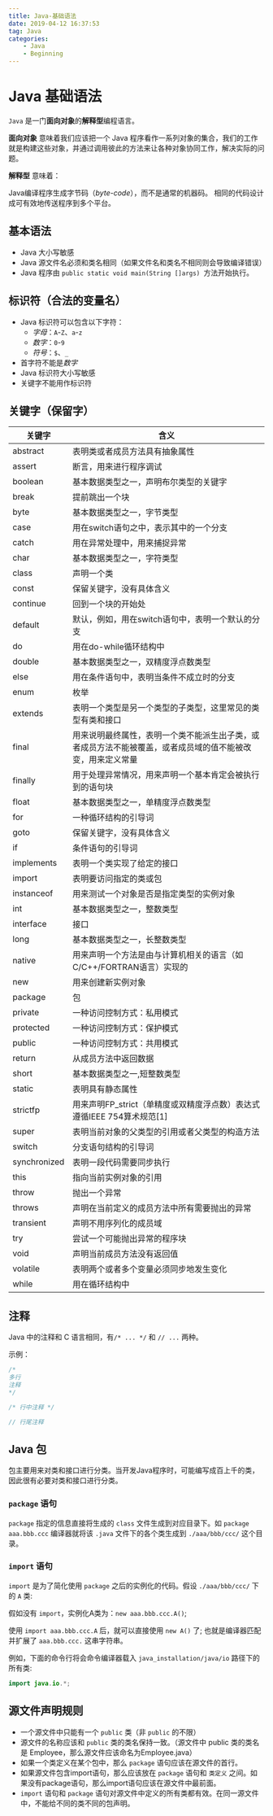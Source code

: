 ```yaml
---
title: Java-基础语法
date: 2019-04-12 16:37:53
tag: Java
categories:
	- Java
	- Beginning
---
```


# Java 基础语法

`Java`  是一门**面向对象**的**解释型**编程语言。

**面向对象** 意味着我们应该把一个 Java 程序看作一系列对象的集合，我们的工作就是构建这些对象，并通过调用彼此的方法来让各种对象协同工作，解决实际的问题。

**解释型** 意味着：

Java编译程序生成字节码（*byte-code*），而不是通常的机器码。
相同的代码设计成可有效地传送程序到多个平台。

## 基本语法

* Java 大小写敏感
* Java 源文件名必须和类名相同（如果文件名和类名不相同则会导致编译错误）
* Java 程序由 `public static void main(String []args) `方法开始执行。

## 标识符（合法的变量名）

* Java 标识符可以包含以下字符：
	* *字母*：`A`-`Z`、`a`-`z`
	* *数字*：`0`-`9`
	* *符号*：`$`、`_`
* 首字符不能是*数字*
* Java 标识符大小写敏感
* 关键字不能用作标识符


## 关键字（保留字）
| 关键字          | 含义                                                    |
|--------------|-------------------------------------------------------|
| abstract     | 表明类或者成员方法具有抽象属性                                       |
| assert       | 断言，用来进行程序调试                                           |
| boolean      | 基本数据类型之一，声明布尔类型的关键字                                   |
| break        | 提前跳出一个块                                               |
| byte         | 基本数据类型之一，字节类型                                         |
| case         | 用在switch语句之中，表示其中的一个分支                                |
| catch        | 用在异常处理中，用来捕捉异常                                        |
| char         | 基本数据类型之一，字符类型                                         |
| class        | 声明一个类                                                 |
| const        | 保留关键字，没有具体含义                                          |
| continue     | 回到一个块的开始处                                             |
| default      | 默认，例如，用在switch语句中，表明一个默认的分支                           |
| do           | 用在do-while循环结构中                                       |
| double       | 基本数据类型之一，双精度浮点数类型                                     |
| else         | 用在条件语句中，表明当条件不成立时的分支                                  |
| enum         | 枚举                                                    |
| extends      | 表明一个类型是另一个类型的子类型，这里常见的类型有类和接口                         |
| final        | 用来说明最终属性，表明一个类不能派生出子类，或者成员方法不能被覆盖，或者成员域的值不能被改变，用来定义常量 |
| finally      | 用于处理异常情况，用来声明一个基本肯定会被执行到的语句块                          |
| float        | 基本数据类型之一，单精度浮点数类型                                     |
| for          | 一种循环结构的引导词                                            |
| goto         | 保留关键字，没有具体含义                                          |
| if           | 条件语句的引导词                                              |
| implements   | 表明一个类实现了给定的接口                                         |
| import       | 表明要访问指定的类或包                                           |
| instanceof   | 用来测试一个对象是否是指定类型的实例对象                                  |
| int          | 基本数据类型之一，整数类型                                         |
| interface    | 接口                                                    |
| long         | 基本数据类型之一，长整数类型                                        |
| native       | 用来声明一个方法是由与计算机相关的语言（如C/C++/FORTRAN语言）实现的              |
| new          | 用来创建新实例对象                                             |
| package      | 包                                                     |
| private      | 一种访问控制方式：私用模式                                         |
| protected    | 一种访问控制方式：保护模式                                         |
| public       | 一种访问控制方式：共用模式                                         |
| return       | 从成员方法中返回数据                                            |
| short        | 基本数据类型之一,短整数类型                                        |
| static       | 表明具有静态属性                                              |
| strictfp     | 用来声明FP_strict（单精度或双精度浮点数）表达式遵循IEEE 754算术规范[1]         |
| super        | 表明当前对象的父类型的引用或者父类型的构造方法                               |
| switch       | 分支语句结构的引导词                                            |
| synchronized | 表明一段代码需要同步执行                                          |
| this         | 指向当前实例对象的引用                                           |
| throw        | 抛出一个异常                                                |
| throws       | 声明在当前定义的成员方法中所有需要抛出的异常                                |
| transient    | 声明不用序列化的成员域                                           |
| try          | 尝试一个可能抛出异常的程序块                                        |
| void         | 声明当前成员方法没有返回值                                         |
| volatile     | 表明两个或者多个变量必须同步地发生变化                                   |
| while        | 用在循环结构中                                               |



## 注释

Java 中的注释和 C 语言相同，有`/* ... */` 和 `// ...` 两种。

示例：
```Java
/* 
多行
注释
*/

/* 行中注释 */

// 行尾注释
```

## Java 包

包主要用来对类和接口进行分类。当开发Java程序时，可能编写成百上千的类，因此很有必要对类和接口进行分类。

### `package` 语句

`package` 指定的信息直接将生成的 `class` 文件生成到对应目录下。如 `package aaa.bbb.ccc` 编译器就将该 `.java` 文件下的各个类生成到 `./aaa/bbb/ccc/` 这个目录。

### `import` 语句

`import` 是为了简化使用 `package` 之后的实例化的代码。假设 `./aaa/bbb/ccc/` 下的 `A` 类:

假如没有 `import`，实例化A类为：`new aaa.bbb.ccc.A()`;

使用 `import aaa.bbb.ccc.A` 后，就可以直接使用 `new A()` 了;
也就是编译器匹配并扩展了 `aaa.bbb.ccc.` 这串字符串。

例如，下面的命令行将会命令编译器载入 `java_installation/java/io` 路径下的所有类:

```java
import java.io.*;
```

## 源文件声明规则

* 一个源文件中只能有一个 `public` 类（非 `public` 的不限）
* 源文件的名称应该和 `public` 类的类名保持一致。（源文件中 public 类的类名是 Employee，那么源文件应该命名为Employee.java）
* 如果一个类定义在某个包中，那么 `package` 语句应该在源文件的首行。
* 如果源文件包含import语句，那么应该放在 `package` 语句和 `类定义` 之间。如果没有package语句，那么import语句应该在源文件中最前面。
* `import` 语句和 `package` 语句对源文件中定义的所有类都有效。在同一源文件中，不能给不同的类不同的包声明。
